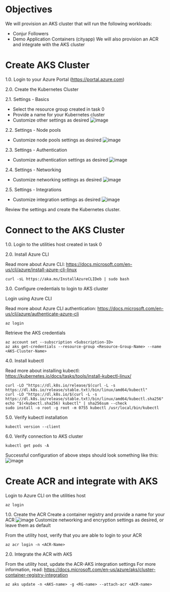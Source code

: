 # Objectives
We will provision an AKS cluster that will run the following workloads:
- Conjur Followers
- Demo Application Containers (cityapp)
We will also provision an ACR and integrate with the AKS cluster

# Create AKS Cluster
1.0. Login to your Azure Portal (https://portal.azure.com)

2.0. Create the Kubernetes Cluster

2.1. Settings - Basics
- Select the resource group created in task 0
- Provide a name for your Kubernetes cluster
- Customize other settings as desired
![image](images/01-Create-Kubernetes-cluster-Basics.png)

2.2. Settings - Node pools
- Customize node pools settings as desired
![image](images/01-Create-Kubernetes-cluster-Node-pools.png)

2.3. Settings - Authentication
- Customize authentication settings as desired
![image](images/01-Create-Kubernetes-cluster-Authentication.png)

2.4. Settings - Networking
- Customize networking settings as desired
![image](images/01-Create-Kubernetes-cluster-Networking.png)

2.5. Settings - Integrations
- Customize integration settings as desired
![image](images/01-Create-Kubernetes-cluster-Integrations.png)

Review the settings and create the Kubernetes cluster.

# Connect to the AKS Cluster

1.0. Login to the utilities host created in task 0

2.0. Install Azure CLI

Read more about Azure CLI: https://docs.microsoft.com/en-us/cli/azure/install-azure-cli-linux
```console
curl -sL https://aka.ms/InstallAzureCLIDeb | sudo bash
```


3.0. Configure credentials to login to AKS cluster

Login using Azure CLI

Read more about Azure CLI authentication: https://docs.microsoft.com/en-us/cli/azure/authenticate-azure-cli
```console
az login
```

Retrieve the AKS credentials
```console
az account set --subscription <Subscription-ID>
az aks get-credentials --resource-group <Resource-Group-Name> --name <AKS-Cluster-Name>
```

4.0. Install kubectl

Read more about installing kubectl: https://kubernetes.io/docs/tasks/tools/install-kubectl-linux/
```console
curl -LO "https://dl.k8s.io/release/$(curl -L -s https://dl.k8s.io/release/stable.txt)/bin/linux/amd64/kubectl"
curl -LO "https://dl.k8s.io/$(curl -L -s https://dl.k8s.io/release/stable.txt)/bin/linux/amd64/kubectl.sha256"
echo "$(<kubectl.sha256) kubectl" | sha256sum --check
sudo install -o root -g root -m 0755 kubectl /usr/local/bin/kubectl
```

5.0. Verify kubectl installation

```console
kubectl version --client
```

6.0. Verify connection to AKS cluster

```console
kubectl get pods -A
```

Successful configuration of above steps should look something like this:
![image](images/01-AKS-Connect.png)

# Create ACR and integrate with AKS

Login to Azure CLI on the utilities host
```console
az login
```

1.0. Create the ACR
Create a container registry and provide a name for your ACR
![image](01-Create-container-registry-Basics.png)
Customize networking and encryption settings as desired, or leave them as default

From the utility host, verify that you are able to login to your ACR
```console
az acr login -n <ACR-Name>
```

2.0. Integrate the ACR with AKS

From the utility host, update the ACR-AKS integration settings
For more information, read: https://docs.microsoft.com/en-us/azure/aks/cluster-container-registry-integration
```console
az aks update -n <AKS-name> -g <RG-name> --attach-acr <ACR-name>
```
